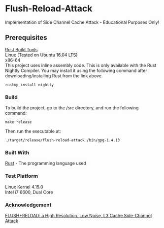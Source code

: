 # Flush-Reload-Attack
Implementation of Side Channel Cache Attack - Educational Purposes Only!

## Prerequisites
[Rust Build Tools](https://www.rust-lang.org/en-US/install.html)  
Linux (Tested on Ubuntu 16.04 LTS)  
x86-64  
This project uses inline assembly code. This is only available with the Rust Nightly Compiler. You may install it using the following command after downloading/installing Rust from the link above.
```
rustup install nightly
```

### Build
To build the project, go to the /src directory, and run the following command:
```
make release
```
Then run the executable at:
```
./target/release/flush-reload-attack /bin/gpg-1.4.13
```

### Built With
[Rust](https://www.rust-lang.org/en-US/) - The programming language used

### Test Platform
Linux Kernel 4.15.0  
Intel i7 6600, Dual Core  

### Acknowledgement
[FLUSH+RELOAD: a High Resolution, Low Noise, L3 Cache Side-Channel Attack](https://eprint.iacr.org/2013/448.pdf)
